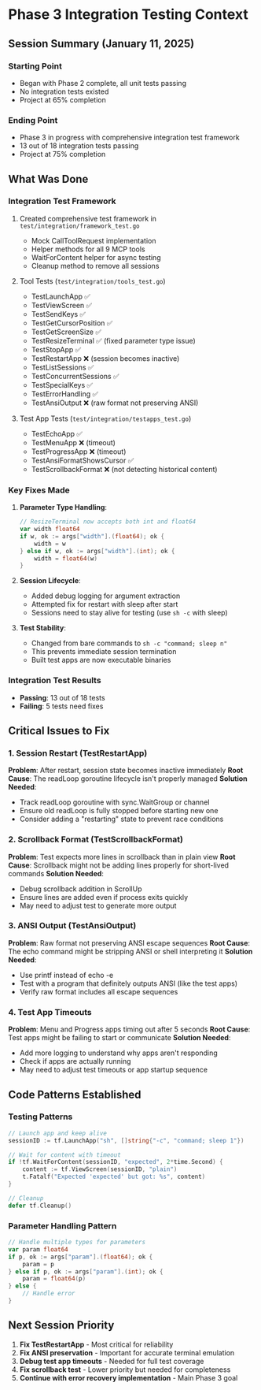 # Phase 3 Integration Testing Context

## Session Summary (January 11, 2025)

### Starting Point
- Began with Phase 2 complete, all unit tests passing
- No integration tests existed
- Project at 65% completion

### Ending Point  
- Phase 3 in progress with comprehensive integration test framework
- 13 out of 18 integration tests passing
- Project at 75% completion

## What Was Done

### Integration Test Framework
1. Created comprehensive test framework in `test/integration/framework_test.go`
   - Mock CallToolRequest implementation
   - Helper methods for all 9 MCP tools
   - WaitForContent helper for async testing
   - Cleanup method to remove all sessions

2. Tool Tests (`test/integration/tools_test.go`)
   - TestLaunchApp ✅
   - TestViewScreen ✅
   - TestSendKeys ✅
   - TestGetCursorPosition ✅
   - TestGetScreenSize ✅
   - TestResizeTerminal ✅ (fixed parameter type issue)
   - TestStopApp ✅
   - TestRestartApp ❌ (session becomes inactive)
   - TestListSessions ✅
   - TestConcurrentSessions ✅
   - TestSpecialKeys ✅
   - TestErrorHandling ✅
   - TestAnsiOutput ❌ (raw format not preserving ANSI)

3. Test App Tests (`test/integration/testapps_test.go`)
   - TestEchoApp ✅
   - TestMenuApp ❌ (timeout)
   - TestProgressApp ❌ (timeout)
   - TestAnsiFormatShowsCursor ✅
   - TestScrollbackFormat ❌ (not detecting historical content)

### Key Fixes Made

1. **Parameter Type Handling**:
   ```go
   // ResizeTerminal now accepts both int and float64
   var width float64
   if w, ok := args["width"].(float64); ok {
       width = w
   } else if w, ok := args["width"].(int); ok {
       width = float64(w)
   }
   ```

2. **Session Lifecycle**:
   - Added debug logging for argument extraction
   - Attempted fix for restart with sleep after start
   - Sessions need to stay alive for testing (use `sh -c` with sleep)

3. **Test Stability**:
   - Changed from bare commands to `sh -c "command; sleep n"`
   - This prevents immediate session termination
   - Built test apps are now executable binaries

### Integration Test Results
- **Passing**: 13 out of 18 tests
- **Failing**: 5 tests need fixes

## Critical Issues to Fix

### 1. Session Restart (TestRestartApp)
**Problem**: After restart, session state becomes inactive immediately
**Root Cause**: The readLoop goroutine lifecycle isn't properly managed
**Solution Needed**:
- Track readLoop goroutine with sync.WaitGroup or channel
- Ensure old readLoop is fully stopped before starting new one
- Consider adding a "restarting" state to prevent race conditions

### 2. Scrollback Format (TestScrollbackFormat)
**Problem**: Test expects more lines in scrollback than in plain view
**Root Cause**: Scrollback might not be adding lines properly for short-lived commands
**Solution Needed**:
- Debug scrollback addition in ScrollUp
- Ensure lines are added even if process exits quickly
- May need to adjust test to generate more output

### 3. ANSI Output (TestAnsiOutput)
**Problem**: Raw format not preserving ANSI escape sequences
**Root Cause**: The echo command might be stripping ANSI or shell interpreting it
**Solution Needed**:
- Use printf instead of echo -e
- Test with a program that definitely outputs ANSI (like the test apps)
- Verify raw format includes all escape sequences

### 4. Test App Timeouts
**Problem**: Menu and Progress apps timing out after 5 seconds
**Root Cause**: Test apps might be failing to start or communicate
**Solution Needed**:
- Add more logging to understand why apps aren't responding
- Check if apps are actually running
- May need to adjust test timeouts or app startup sequence

## Code Patterns Established

### Testing Patterns
```go
// Launch app and keep alive
sessionID := tf.LaunchApp("sh", []string{"-c", "command; sleep 1"})

// Wait for content with timeout
if !tf.WaitForContent(sessionID, "expected", 2*time.Second) {
    content := tf.ViewScreen(sessionID, "plain")
    t.Fatalf("Expected 'expected' but got: %s", content)
}

// Cleanup
defer tf.Cleanup()
```

### Parameter Handling Pattern
```go
// Handle multiple types for parameters
var param float64
if p, ok := args["param"].(float64); ok {
    param = p
} else if p, ok := args["param"].(int); ok {
    param = float64(p)
} else {
    // Handle error
}
```

## Next Session Priority

1. **Fix TestRestartApp** - Most critical for reliability
2. **Fix ANSI preservation** - Important for accurate terminal emulation
3. **Debug test app timeouts** - Needed for full test coverage
4. **Fix scrollback test** - Lower priority but needed for completeness
5. **Continue with error recovery implementation** - Main Phase 3 goal